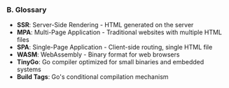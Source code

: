 ### B. Glossary

- **SSR**: Server-Side Rendering - HTML generated on the server
- **MPA**: Multi-Page Application - Traditional websites with multiple HTML files
- **SPA**: Single-Page Application - Client-side routing, single HTML file
- **WASM**: WebAssembly - Binary format for web browsers
- **TinyGo**: Go compiler optimized for small binaries and embedded systems
- **Build Tags**: Go's conditional compilation mechanism